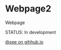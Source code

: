 # Webpage2
Webpage



STATUS: In development
<br>



[@see on gihhub.io](https://rafu7s.github.io/Webpage2/)
